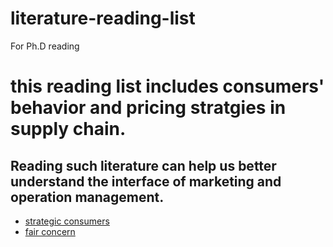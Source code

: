# literature-reading-list
For Ph.D reading
# this reading list includes consumers' behavior and pricing stratgies in supply chain.
## Reading such literature can help us better understand the interface of marketing and operation management.
- [strategic consumers](https://github.com/TodayZhangmengyao/literature-reading-list/blob/main/Consumer%20Fairness%20Concerns%20and%20Dynamic%20Pricing%20in%20a%20Channel.pdf)
- [fair concern](consumers)
